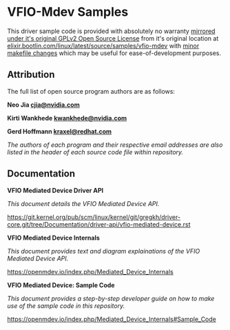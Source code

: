 # VFIO-Mdev Samples

This driver sample code is provided with absolutely no warranty [mirrored under it's original GPLv2 Open Source License](https://github.com/OpenMdev/VFIO-Mdev_Samples/blob/81a5e990623562eb15deeaf21fc3ad3baffda6be/LICENSE#L79) from it's original location at [elixir.bootlin.com/linux/latest/source/samples/vfio-mdev](https://elixir.bootlin.com/linux/latest/source/samples/vfio-mdev/) with [minor makefile changes](https://github.com/OpenMdev/VFIO-Mdev_Samples/blob/master/Makefile) which may be useful for ease-of-development purposes.

## Attribution

The full list of open source program authors are as follows:

**Neo Jia <cjia@nvidia.com>**

**Kirti Wankhede <kwankhede@nvidia.com>**

**Gerd Hoffmann <kraxel@redhat.com>**

_The authors of each program and their respective email addresses are also listed in the header of each source code file within repository._

## Documentation

**VFIO Mediated Device Driver API**

_This document details the VFIO Mediated Device API._

https://git.kernel.org/pub/scm/linux/kernel/git/gregkh/driver-core.git/tree/Documentation/driver-api/vfio-mediated-device.rst

**VFIO Mediated Device Internals**

_This document provides text and diagram explainations of the VFIO Mediated Device API._

https://openmdev.io/index.php/Mediated_Device_Internals

**VFIO Mediated Device: Sample Code**

_This document provides a step-by-step developer guide on how to make use of the sample code in this repository._

https://openmdev.io/index.php/Mediated_Device_Internals#Sample_Code
